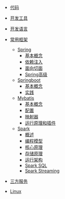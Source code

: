 * [代码](/doc/code/)
    
* [开发工具](/doc/devtools/)
            
* [开发语言](/doc/devLanguage/)
        
* [常用框架](/doc/frame/)
    * [Spring](/doc/frame/spring.md)
        * [基本概念]()
        * [依赖注入]()
        * [面向切面]()
        * [Spring高级]()
    * [Springboot]()
        * [基本概念]()
        * [实践]()
    * [Mybatis]()
        * [基本概念]()
        * [配置]()
        * [映射器]()
        * [运行原理和插件]()
    * [Spark]()
        * [概述]()
        * [编程模型]()
        * [核心原理]()
        * [存储原理]()
        * [运行架构]()
        * [Spark SQL]()
        * [Spark Streaming]()
        
* [三方服务](/doc/serve/)

* [Linux](/doc/linux/)